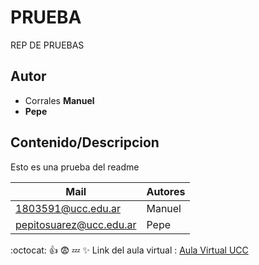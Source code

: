 # PRUEBA
REP DE PRUEBAS
## Autor
* Corrales **Manuel**
* **Pepe**
## Contenido/Descripcion
Esto es una prueba del readme

| Mail | Autores |
|------|---------|
|1803591@ucc.edu.ar|Manuel|
|pepitosuarez@ucc.edu.ar|Pepe|
:octocat:
:+1:
:fearful:
:zzz:
:sparkles:
Link del aula virtual : [Aula Virtual UCC](campusvirtual.ucc.edu.ar)
